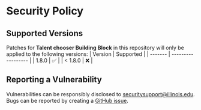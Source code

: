# Security Policy

## Supported Versions
Patches for **Talent chooser Building Block** in this repository will only be applied to the following versions:
| Version | Supported          |
| ------- | ------------------ |
| 1.8.0   | :white_check_mark: |
| < 1.8.0 | :x:                |
## Reporting a Vulnerability
Vulnerabilities can be responsibly disclosed to [securitysupport@illinois.edu](mailto:securitysupport@illinois.edu).
Bugs can be reported by creating a [GitHub issue](https://github.com/rokwire/talent-chooser-building-block/issues/new/choose).